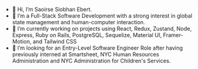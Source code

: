 - 👋 Hi, I’m Saoirse Siobhan Ebert. 
- 👀 I’m a Full-Stack Software Development with a strong interest in global state management and human-computer interaction.
- 🌱 I’m currently working on projects using React, Redux, Zustand, Node, Express, Ruby on Rails, PostgreSQL, Sequelize, Material UI, Framer-Motion, and Tailwind CSS
- 💞️ I’m looking for an Entry-Level Software Engineer Role after having previously interned at Smartsheet, NYC Human Resources Administration and NYC Administration for Children's Services.

<!---
itsgivingchaotica/itsgivingchaotica is a ✨ special ✨ repository because its `README.md` (this file) appears on your GitHub profile.
You can click the Preview link to take a look at your changes.
--->
